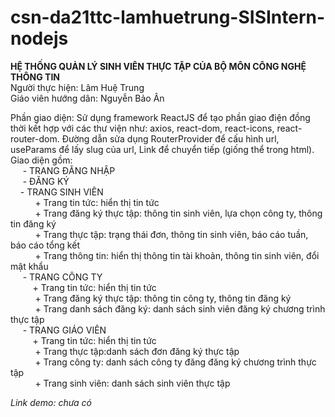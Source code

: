 # csn-da21ttc-lamhuetrung-SISIntern-nodejs

**HỆ THỐNG QUẢN LÝ SINH VIÊN THỰC TẬP CỦA BỘ MÔN CÔNG NGHỆ THÔNG TIN** <br>
  Người thực hiện: Lâm Huệ Trung<br>
  Giáo viên hướng dân: Nguyễn Bảo Ân<br>

  Phần giao diện: 
  Sử dụng framework ReactJS để tạo phần giao điện đồng thời kết hợp với các thư viện như: axios, react-dom, react-icons, react-router-dom.
  Đường dẫn sửa dụng RouterProvider để cấu hình url, useParams để lấy slug của url, Link để chuyển tiếp (giống thể <a> trong html).
  <br>
    Giao diện gồm:<br>
     &nbsp;&nbsp;&nbsp;&nbsp; - TRANG ĐĂNG NHẬP <br>
     &nbsp;&nbsp;&nbsp;&nbsp; - ĐĂNG  KÝ<br>
    &nbsp;&nbsp;&nbsp;&nbsp;- TRANG SINH VIÊN<br>
      &nbsp;&nbsp;&nbsp;&nbsp; &nbsp;&nbsp;&nbsp;&nbsp; + Trang tin tức: hiển thị tin tức<br>
      &nbsp;&nbsp;&nbsp;&nbsp; &nbsp;&nbsp;&nbsp;&nbsp; + Trang đăng ký thực tập: thông tin sinh viên, lựa chọn công ty, thông tin đăng ký <br>
      &nbsp;&nbsp;&nbsp;&nbsp; &nbsp;&nbsp;&nbsp;&nbsp; + Trang thực tập: trạng thái đơn, thông tin sinh viên, báo cáo tuần, báo cáo tổng kết<br>
     &nbsp;&nbsp;&nbsp;&nbsp;  &nbsp;&nbsp;&nbsp;&nbsp; + Trang thông tin: hiển thị thông tin tài khoản, thông tin sinh viên, đổi mật khẩu<br>
     &nbsp;&nbsp;&nbsp;&nbsp; - TRANG CÔNG TY<br>
      &nbsp;&nbsp;&nbsp;&nbsp;&nbsp;&nbsp;&nbsp;&nbsp; + Trang tin tức: hiển thị tin tức<br>
      &nbsp;&nbsp;&nbsp;&nbsp; &nbsp;&nbsp;&nbsp;&nbsp; + Trang đăng ký thực tập: thông tin công ty, thông tin đăng ký <br>
      &nbsp;&nbsp;&nbsp;&nbsp; &nbsp;&nbsp;&nbsp;&nbsp; + Trang danh sách đăng ký: danh sách sinh viên đăng ký chương trình thực tập <br>
      &nbsp;&nbsp;&nbsp;&nbsp; - TRANG GIÁO VIÊN<br>
      &nbsp;&nbsp;&nbsp;&nbsp;&nbsp;&nbsp;&nbsp;&nbsp; + Trang tin tức: hiển thị tin tức<br>
      &nbsp;&nbsp;&nbsp;&nbsp; &nbsp;&nbsp;&nbsp;&nbsp; + Trang thực tập:danh sách đơn đăng ký thực tập <br>
      &nbsp;&nbsp;&nbsp;&nbsp; &nbsp;&nbsp;&nbsp;&nbsp; + Trang công ty: danh sách công ty đăng đăng ký chương trình thực tập <br>
       &nbsp;&nbsp;&nbsp;&nbsp; &nbsp;&nbsp;&nbsp;&nbsp; + Trang sinh viên: danh sách sinh viên thực tập <br>
        
  *Link demo: chưa có*
